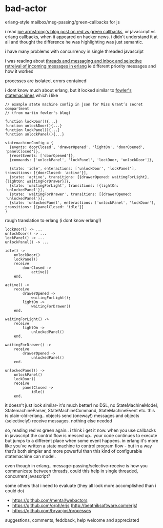 # bad-actor
erlang-style mailbox/msg-passing/green-callbacks for js

i read [joe armstrong's blog post on red vs green callbacks](http://joearms.github.io/2013/04/02/Red-and-Green-Callbacks.html), or javascript vs erlang callbacks, when it appeared on hacker news. i didn't understand it at all and thought the difference he was highlighting was just semantic.

i have many problems with concurrency in single threaded javascript

i was reading about [threads and messaging and inbox and selective retreival of incoming messages in erlang](http://ndpar.blogspot.co.uk/2010/11/erlang-explained-selective-receive.html) ie different priority messages and how it worked

processes are isolated, errors contained

i dont know much about erlang, but it looked similar to [fowler's statemachines](http://www.informit.com/articles/article.aspx?p=1592379) which i like

```
// example state machine config in json for Miss Grant’s secret compartment
// (from martin fowler's blog)

function lockDoor(){...}
function unlockDoor(){...}
function lockPanel(){...}
function unlockPanel(){...}

statemachineConfig = {
  {events: doorClosed', 'drawerOpened', 'lightOn', 'doorOpened', 'panelClosed']},
  {resetEvents: ['doorOpened']},
  {commands: ['unlockPanel', 'lockPanel', 'lockDoor, 'unlockDoor']},
 	
  {state: 'idle', enteractions: ['unlockDoor', 'lockPanel'], transitions: [{doorClosed: 'active'}],
  {state: 'active', transitions: [{drawerOpened: waitingForLight}, {lightOn: waitingForDrawer}]},
  {state: 'waitingForLight', transitions: [{lightOn: 'unlockedPanel'}],
  {state: 'waitingForDrawer', transitions: [{drawerOpened: 'unlockedPanel'}],
  {state: 'unlockedPanel', enteractions: ['unlockPanel', 'lockDoor'], transitions: [{panelClosed: 'idle'}]
}
```
rough translation to erlang (i dont know erlang!)

```
lockDoor() -> ...
unlockDoor() -> ...
lockPanel() -> ...
unlockPanel() -> ...

idle() ->
    unlockDoor()
    lockPanel()
    receive
        doorClosed ->
            active()
    end.
    
active() ->
    receive
        drawerOpened ->
            waitingForLight();
        lightOn ->
            waitingForDrawer()
    end.
    
waitingForLight() ->
    receive
        lightOn ->
            unlockedPanel()
    end.    
    
waitingForDrawer() ->
    receive
        drawerOpened ->
            unlockedPanel()
    end.    
    
unlockedPanel() ->
    unlockPanel()
    lockDoor()
    receive
        panelClosed ->
            idle()
    end.     
```

it doesn't just look similar- it's much better!
no DSL, no StateMachineModel, StatemachineParser, StateMachineCommand, StateMachineEvent etc. this is plain-old-erlang.. objects send (oneway!) messages and objects (selectively!) receive messages. nothing else needed

so, reading red vs green again.. i think i get it now. when you use callbacks in javascript the control flow  is messed up.. your code continues to execute but jumps to a different place when some event happens.  in erlang it's  more like you've written a state machine to control program flow - but in a way that's both simpler and more powerful than  this kind of configurable statemachine can model.

even though in erlang.. message-passing/selective-receive is how you communicate between threads, could this help in single threaded, concurrent javascript?

some others that i need to evaluate (they all look more accomplished than i could do)
*  https://github.com/mental/webactors
*  https://github.com/orph/erjs (http://beatniksoftware.com/erjs)
*  https://github.com/bryanjos/processes


suggestions, comments, feddback, help welcome and appreciated


